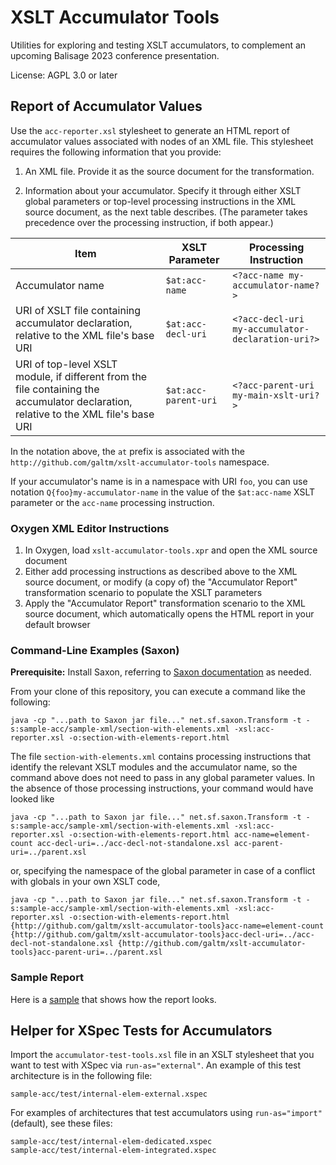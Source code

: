 # XSLT Accumulator Tools

Utilities for exploring and testing XSLT accumulators, to complement an upcoming Balisage 2023 conference presentation.

License: AGPL 3.0 or later

## Report of Accumulator Values
Use the `acc-reporter.xsl` stylesheet to generate an HTML report of accumulator values associated with nodes of an XML file. This stylesheet requires the following information that you provide: 

1. An XML file. Provide it as the source document for the transformation.

1. Information about your accumulator. Specify it through either XSLT global parameters or top-level processing instructions in the XML source document, as the next table describes. (The parameter takes precedence over the processing instruction, if both appear.)


| Item | XSLT Parameter | Processing Instruction  |
|---|---|---|
| Accumulator name  | `$at:acc-name`  |  `<?acc-name my-accumulator-name?>` |
| URI of XSLT file containing accumulator declaration, relative to the XML file's base URI  | `$at:acc-decl-uri` | `<?acc-decl-uri my-accumulator-declaration-uri?>` |
| URI of top-level XSLT module, if different from the file containing the accumulator declaration, relative to the XML file's base URI | `$at:acc-parent-uri` | `<?acc-parent-uri my-main-xslt-uri?>`  |


In the notation above, the `at` prefix is associated with the `http://github.com/galtm/xslt-accumulator-tools` namespace.

If your accumulator's name is in a namespace with URI `foo`, you can use notation `Q{foo}my-accumulator-name` in the value of the `$at:acc-name` XSLT parameter or the `acc-name` processing instruction.

### Oxygen XML Editor Instructions

1. In Oxygen, load `xslt-accumulator-tools.xpr` and open the XML source document
1. Either add processing instructions as described above to the XML source document, or modify (a copy of) the "Accumulator Report" transformation scenario to populate the XSLT parameters 
1. Apply the "Accumulator Report" transformation scenario to the XML source document, which automatically opens the HTML report in your default browser 

### Command-Line Examples (Saxon)
**Prerequisite:** Install Saxon, referring to [Saxon documentation](https://saxonica.com/documentation12/index.html#!about/gettingstarted/gettingstartedjava) as needed.

From your clone of this repository, you can execute a command like the following:

`java -cp "...path to Saxon jar file..." net.sf.saxon.Transform -t -s:sample-acc/sample-xml/section-with-elements.xml -xsl:acc-reporter.xsl -o:section-with-elements-report.html`

The file `section-with-elements.xml` contains processing instructions that identify the relevant XSLT modules and the accumulator name, so the command above does not need to pass in any global parameter values. In the absence of those processing instructions, your command would have looked like

`java -cp "...path to Saxon jar file..." net.sf.saxon.Transform -t -s:sample-acc/sample-xml/section-with-elements.xml -xsl:acc-reporter.xsl -o:section-with-elements-report.html acc-name=element-count acc-decl-uri=../acc-decl-not-standalone.xsl acc-parent-uri=../parent.xsl`

or, specifying the namespace of the global parameter in case of a conflict with globals in your own XSLT code,

`java -cp "...path to Saxon jar file..." net.sf.saxon.Transform -t -s:sample-acc/sample-xml/section-with-elements.xml -xsl:acc-reporter.xsl -o:section-with-elements-report.html {http://github.com/galtm/xslt-accumulator-tools}acc-name=element-count {http://github.com/galtm/xslt-accumulator-tools}acc-decl-uri=../acc-decl-not-standalone.xsl {http://github.com/galtm/xslt-accumulator-tools}acc-parent-uri=../parent.xsl`

### Sample Report
Here is a [sample](https://htmlpreview.github.io/?https://github.com/galtm/xslt-accumulator-tools/blob/main/sample-acc/sample-xml/acc-report/word-count-sample-acc-report.html) that shows how the report looks.

## Helper for XSpec Tests for Accumulators
Import the `accumulator-test-tools.xsl` file in an XSLT stylesheet that you want to test with XSpec via `run-as="external"`. An example of this test architecture is in the following file:
```
sample-acc/test/internal-elem-external.xspec
```

For examples of architectures that test accumulators using `run-as="import"` (default), see these files:
```
sample-acc/test/internal-elem-dedicated.xspec
sample-acc/test/internal-elem-integrated.xspec
```
